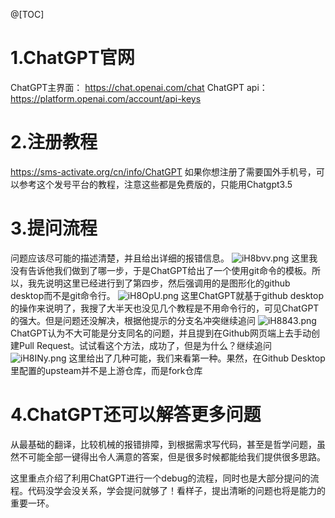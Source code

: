 ﻿@[TOC]
# 1.ChatGPT官网
ChatGPT主界面：
https://chat.openai.com/chat
ChatGPT api：
https://platform.openai.com/account/api-keys



# 2.注册教程
https://sms-activate.org/cn/info/ChatGPT
如果你想注册了需要国外手机号，可以参考这个发号平台的教程，注意这些都是免费版的，只能用Chatgpt3.5

# 3.提问流程
问题应该尽可能的描述清楚，并且给出详细的报错信息。
![iH8bvv.png](https://img-blog.csdnimg.cn/img_convert/7ac5decfeedf7d06ed3001ff53eccb8d.png)
这里我没有告诉他我们做到了哪一步，于是ChatGPT给出了一个使用git命令的模板。所以，我先说明这里已经进行到了第四步，然后强调用的是图形化的github desktop而不是git命令行。
![iH8OpU.png](https://img-blog.csdnimg.cn/img_convert/83efee18aea6d7e4656bbf6c1b8b7b80.png)
这里ChatGPT就基于github desktop的操作来说明了，我搜了大半天也没见几个教程是不用命令行的，可见ChatGPT的强大。但是问题还没解决，根据他提示的分支名冲突继续追问
![iH8843.png](https://img-blog.csdnimg.cn/img_convert/8577e1f53d3afe11362d21ed1456f7eb.png)
ChatGPT认为不大可能是分支同名的问题，并且提到在Github网页端上去手动创建Pull Request。试试看这个方法，成功了，但是为什么？继续追问
![iH8INy.png](https://img-blog.csdnimg.cn/img_convert/9aa2d96a284b064a81a0bdf9dbe682be.png)
这里给出了几种可能，我们来看第一种。果然，在Github Desktop里配置的upsteam并不是上游仓库，而是fork仓库

# 4.ChatGPT还可以解答更多问题
从最基础的翻译，比较机械的报错排障，到根据需求写代码，甚至是哲学问题，虽然不可能全部一键得出令人满意的答案，但是很多时候都能给我们提供很多思路。

这里重点介绍了利用ChatGPT进行一个debug的流程，同时也是大部分提问的流程。代码没学会没关系，学会提问就够了！看样子，提出清晰的问题也将是能力的重要一环。
